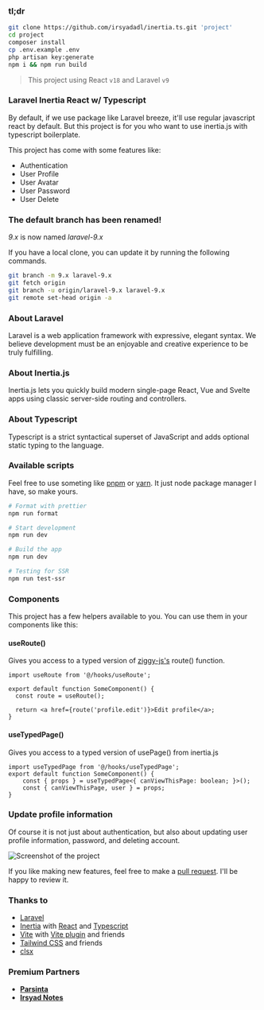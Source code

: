### tl;dr

```bash
git clone https://github.com/irsyadadl/inertia.ts.git 'project'
cd project
composer install
cp .env.example .env
php artisan key:generate
npm i && npm run build
```

> This project using React `v18` and Laravel `v9`

### Laravel Inertia React w/ Typescript

By default, if we use package like Laravel breeze, it'll use regular javascript react by default. But this project is for you who want to use inertia.js with typescript boilerplate.

This project has come with some features like:
- Authentication
- User Profile
- User Avatar
- User Password
- User Delete

### The default branch has been renamed!

*9.x* is now named *laravel-9.x*

If you have a local clone, you can update it by running the following commands.

```bash
git branch -m 9.x laravel-9.x
git fetch origin
git branch -u origin/laravel-9.x laravel-9.x
git remote set-head origin -a
```

### About Laravel

Laravel is a web application framework with expressive, elegant syntax. We believe development must be an enjoyable and creative experience to be truly fulfilling.

### About Inertia.js

Inertia.js lets you quickly build modern single-page React, Vue and Svelte apps using classic server-side routing and controllers.

### About Typescript

Typescript is a strict syntactical superset of JavaScript and adds optional static typing to the language.

### Available scripts

Feel free to use someting like [pnpm](https://pnpm.io/) or [yarn](https://yarnpkg.com/). It just node package manager I have, so make yours.

```bash
# Format with prettier
npm run format

# Start development
npm run dev

# Build the app
npm run dev

# Testing for SSR
npm run test-ssr
```

### Components
This project has a few helpers available to you. You can use them in your components like this:

#### useRoute()
Gives you access to a typed version of [ziggy-js's](https://github.com/tighten/ziggy) route() function.

```tsx
import useRoute from '@/hooks/useRoute';

export default function SomeComponent() {
  const route = useRoute();

  return <a href={route('profile.edit')}>Edit profile</a>;
}
```

#### useTypedPage()
Gives you access to a typed version of usePage() from inertia.js
```tsx
import useTypedPage from '@/hooks/useTypedPage';
export default function SomeComponent() {
    const { props } = useTypedPage<{ canViewThisPage: boolean; }>();
    const { canViewThisPage, user } = props;
}
```
### Update profile information
Of course it is not just about authentication, but also about updating user profile information, password, and deleting account.

![Screenshot of the project](https://pbs.twimg.com/media/Fhh7nR0aUAESOfq?format=jpg&name=4096x4096)

If you like making new features, feel free to make a [pull request](https://github.com/irsyadadl/inertia.ts). I'll be happy to review it.

### Thanks to

-   [Laravel](https://github.com/laravel/framework)
-   [Inertia](https://github.com/inertiajs/inertia) with [React](https://github.com/facebook/react) and [Typescript](https://github.com/microsoft/TypeScript)
-   [Vite](https://vitejs.dev/) with [Vite plugin](https://github.com/laravel/vite-plugin) and friends
-   [Tailwind CSS](https://github.com/tailwindlabs/tailwindcss) and friends
-   [clsx](https://github.com/lukeed/clsx)

### Premium Partners

[//]: # '-   **[Teil](https://teil.app/)**'

-   **[Parsinta](https://parsinta.com/)**
-   **[Irsyad Notes](https://irsyadnotes.com/)**
